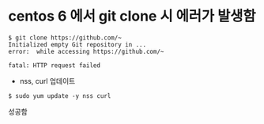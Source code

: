 # centos 6 에서 git clone 시 에러가 발생함 

```shell script
$ git clone https://github.com/~
Initialized empty Git repository in ...
error:  while accessing https://github.com/~

fatal: HTTP request failed
```

- nss, curl 업데이트 
```shell script
$ sudo yum update -y nss curl
```

성공함 
